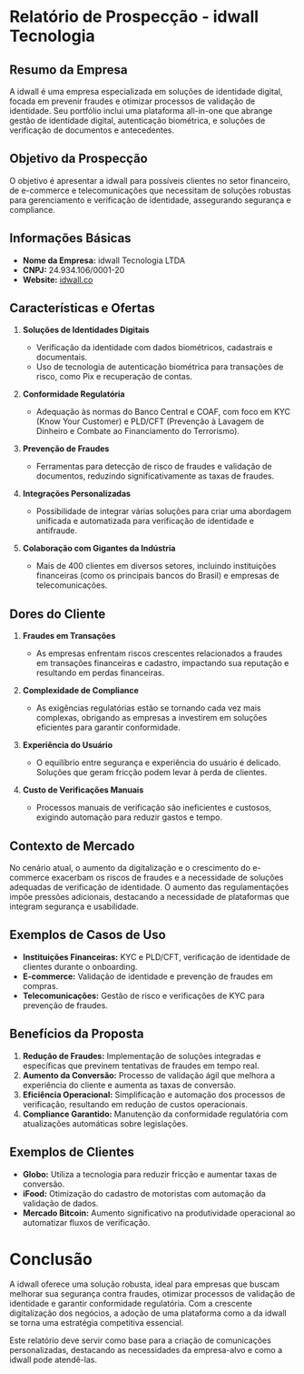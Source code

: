 # Relatório de Prospecção - idwall Tecnologia

## Resumo da Empresa
A idwall é uma empresa especializada em soluções de identidade digital, focada em prevenir fraudes e otimizar processos de validação de identidade. Seu portfólio inclui uma plataforma all-in-one que abrange gestão de identidade digital, autenticação biométrica, e soluções de verificação de documentos e antecedentes.

## Objetivo da Prospecção
O objetivo é apresentar a idwall para possíveis clientes no setor financeiro, de e-commerce e telecomunicações que necessitam de soluções robustas para gerenciamento e verificação de identidade, assegurando segurança e compliance.

## Informações Básicas
- **Nome da Empresa:** idwall Tecnologia LTDA
- **CNPJ:** 24.934.106/0001-20
- **Website:** [idwall.co](https://idwall.co)

## Características e Ofertas
1. **Soluções de Identidades Digitais**
   - Verificação da identidade com dados biométricos, cadastrais e documentais.
   - Uso de tecnologia de autenticação biométrica para transações de risco, como Pix e recuperação de contas.

2. **Conformidade Regulatória**
   - Adequação às normas do Banco Central e COAF, com foco em KYC (Know Your Customer) e PLD/CFT (Prevenção à Lavagem de Dinheiro e Combate ao Financiamento do Terrorismo).

3. **Prevenção de Fraudes**
   - Ferramentas para detecção de risco de fraudes e validação de documentos, reduzindo significativamente as taxas de fraudes.

4. **Integrações Personalizadas**
   - Possibilidade de integrar várias soluções para criar uma abordagem unificada e automatizada para verificação de identidade e antifraude.

5. **Colaboração com Gigantes da Indústria**
   - Mais de 400 clientes em diversos setores, incluindo instituições financeiras (como os principais bancos do Brasil) e empresas de telecomunicações.

## Dores do Cliente
1. **Fraudes em Transações**
   - As empresas enfrentam riscos crescentes relacionados a fraudes em transações financeiras e cadastro, impactando sua reputação e resultando em perdas financeiras.

2. **Complexidade de Compliance**
   - As exigências regulatórias estão se tornando cada vez mais complexas, obrigando as empresas a investirem em soluções eficientes para garantir conformidade.

3. **Experiência do Usuário**
   - O equilíbrio entre segurança e experiência do usuário é delicado. Soluções que geram fricção podem levar à perda de clientes.

4. **Custo de Verificações Manuais**
   - Processos manuais de verificação são ineficientes e custosos, exigindo automação para reduzir gastos e tempo.

## Contexto de Mercado
No cenário atual, o aumento da digitalização e o crescimento do e-commerce exacerbam os riscos de fraudes e a necessidade de soluções adequadas de verificação de identidade. O aumento das regulamentações impõe pressões adicionais, destacando a necessidade de plataformas que integram segurança e usabilidade.

## Exemplos de Casos de Uso
- **Instituições Financeiras:** KYC e PLD/CFT, verificação de identidade de clientes durante o onboarding.
- **E-commerce:** Validação de identidade e prevenção de fraudes em compras.
- **Telecomunicações:** Gestão de risco e verificações de KYC para prevenção de fraudes.

## Benefícios da Proposta
1. **Redução de Fraudes:** Implementação de soluções integradas e específicas que previnem tentativas de fraudes em tempo real.
2. **Aumento da Conversão:** Processo de validação ágil que melhora a experiência do cliente e aumenta as taxas de conversão.
3. **Eficiência Operacional:** Simplificação e automação dos processos de verificação, resultando em redução de custos operacionais.
4. **Compliance Garantido:** Manutenção da conformidade regulatória com atualizações automáticas sobre legislações.

## Exemplos de Clientes
- **Globo:** Utiliza a tecnologia para reduzir fricção e aumentar taxas de conversão.
- **iFood:** Otimização do cadastro de motoristas com automação da validação de dados.
- **Mercado Bitcoin:** Aumento significativo na produtividade operacional ao automatizar fluxos de verificação.

# Conclusão
A idwall oferece uma solução robusta, ideal para empresas que buscam melhorar sua segurança contra fraudes, otimizar processos de validação de identidade e garantir conformidade regulatória. Com a crescente digitalização dos negócios, a adoção de uma plataforma como a da idwall se torna uma estratégia competitiva essencial. 

Este relatório deve servir como base para a criação de comunicações personalizadas, destacando as necessidades da empresa-alvo e como a idwall pode atendê-las.